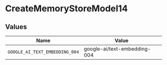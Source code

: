# CreateMemoryStoreModel14


## Values

| Name                           | Value                          |
| ------------------------------ | ------------------------------ |
| `GOOGLE_AI_TEXT_EMBEDDING_004` | google-ai/text-embedding-004   |